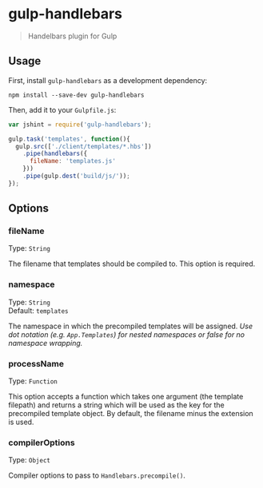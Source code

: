 # gulp-handlebars

> Handelbars plugin for Gulp

## Usage

First, install `gulp-handlebars` as a development dependency:

```shell
npm install --save-dev gulp-handlebars
```

Then, add it to your `Gulpfile.js`:

```javascript
var jshint = require('gulp-handlebars');

gulp.task('templates', function(){
  gulp.src(['./client/templates/*.hbs'])
    .pipe(handlebars({
      fileName: 'templates.js'
    }))
    .pipe(gulp.dest('build/js/'));
});
```

## Options

### fileName
Type: `String`  

The filename that templates should be compiled to. This option is required.

### namespace
Type: `String`  
Default: `templates`

The namespace in which the precompiled templates will be assigned. *Use dot notation (e.g. `App.Templates`) for nested namespaces or false for no namespace wrapping.*

### processName
Type: `Function`

This option accepts a function which takes one argument (the template filepath) and returns a string which will be used as the key for the precompiled template object. By default, the filename minus the extension is used.

### compilerOptions
Type: `Object`

Compiler options to pass to `Handlebars.precompile()`.
